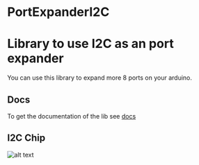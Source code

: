 # PortExpanderI2C

# Library to use I2C as an port expander
You can use this library to expand more 8 ports on your arduino.

## Docs
To get the documentation of the lib see [docs](https://esdrasxavier.github.io/PortExpanderI2C/html)

## I2C Chip
![alt text](https://github.com/EsdrasXavier/port_expander_i2c/blob/master/pcf8574.jpg)